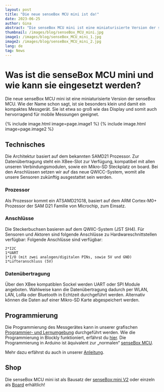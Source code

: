 ```yaml
---
layout: post
title: "Die neue senseBox MCU mini ist da!"
date: 2023-06-25
author: Gina
abstract: "Die senseBox MCU mini ist eine miniaturisierte Version der senseBox MCU. Auch mit diesem kleinen Board können viele Experimente und Projekte umgesetzt werden."
thumbnail: /images/blog/senseBox_MCU_mini.jpg 
image1: /images/blog/senseBox_MCU_mini_1.jpg
image2: /images/blog/senseBox_MCU_mini_2.jpg
lang: de
tag: News
---
```


# Was ist die senseBox MCU mini und wie kann sie eingesetzt werden?

Die neue senseBox MCU mini ist eine miniaturisierte Version der senseBox MCU. Wie der Name schon sagt, ist sie besonders klein und damit ein kompaktes Messgerät. Sie ist etwa so groß wie das Display und somit auch hervorragend für mobile Messungen geeignet.

{% include image.html image=page.image1 %}
{% include image.html image=page.image2 %}

## Technisches

Die Architektur basiert auf dem bekannten SAMD21 Prozessor. Zur Datenübertragung steht ein XBee-Slot zur Verfügung, kompatibel mit allen unseren Verbindungsmodulen, sowie ein Mikro-SD Steckplatz on board. Bei den Anschlüssen setzen wir auf das neue QWICC-System, womit alle unsere Sensoren zukünftig ausgestattet sein werden.

### Prozessor

Als Prozessor kommt ein ATSAMD21G18, basiert auf dem ARM Cortex-M0+ Prozessor der SAM D21 Familie von Microchip, zum Einsatz.

### Anschlüsse

Die Steckerbuchsen basieren auf dem QWIIC-System (JST SH4). Für Sensoren und Aktoren sind folgende Anschlüsse zu Hardwareschnittstellen verfügbar: Folgende Anschlüsse sind verfügbar:

    2*I2C
    1*UART
    1*I/O (mit zwei analogen/digitalen PINs, sowie 5V und GND)
    1*Lüfteranschluss (5V)

### Datenübertragung

Über den XBee kompatiblen Sockel werden UART oder SPI Module angeboten. Wahlweise kann die Datenübertragung dadurch per WLAN, LAN, LoRa oder Bluetooth in Echtzeit durchgeführt werden. Alternativ können die Daten auf einer Mikro-SD Karte abgespeichert werden.


## Programmierung

Die Programmierung des Messgerätes kann in unserer grafischen [Programmier- und Lernumgebung](https://blockly.sensebox.de/) durchgeführt werden. Wie die Programmierung in Blockly funktioniert, erfährst du [hier](https://sensebox.de/projects/de/2022-12-19-messstation-mini). Die Programmierung in Arduino ist äquivalent zur „normalen“ [senseBox MCU](https://docs.sensebox.de/category/arduino/).

Mehr dazu erfährst du auch in unserer [Anleitung](https://docs.sensebox.de/hardware/allgemein-sensebox-mcu-mini/). 

## Shop

Die senseBox MCU mini ist als Bausatz der [senseBox:mini V2](https://sensebox.kaufen/product/sensebox-mini-v2) oder einzeln als [Board](https://sensebox.kaufen/product/sensebox-mcu-mini) erhältlich!

